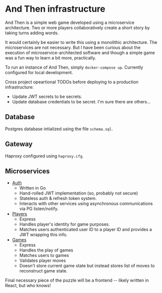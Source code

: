 # And Then infrastructure

And Then is a simple web game developed using a microservice architecture. Two or more players collaboratively create a short story by taking turns adding words.

It would certainly be easier to write this using a monolithic architecture. The microservices are not necessary. But I have been curious about the execution of microservice-architected software and though a simple game was a fun way to learn a bit more, practically.

To run an instance of And Then, simply `docker-compose up`. Currently configured for local development.

Cross project opeartional TODOs before deploying to a production infrastructure:
* Update JWT secrets to be secrets.
* Update database credentials to be secret.
I'm sure there are others...

## Database

Postgres database intialized using the file `schema.sql`.

## Gateway

Haproxy configured using `haproxy.cfg`.

## Microservices

* [Auth](https://github.com/tydar/andthen-auth)
	* Written in Go
	* Hand-rolled JWT implementation (so, probably not secure)
	* Stateless auth & refresh token system.
	* Interacts with other services using asynchronous communications via PG listen/notify.
* [Players](https://github.com/tydar/andthen-players)
	* Express
	* Handles player's identity for game purposes.
	* Matches users authenticated user ID to a player ID and provides a JWT wrapping this info.
* [Games](https://github.com/tydar/andthen-games)
 	* Express
	* Handles the play of games
	* Matches users to games
	* Validates player moves
	* Doesn't store current game state but instead stores list of moves to reconstruct game state.

Final necessary piece of the puzzle will be a frontend -- likely written in React, but who knows!
